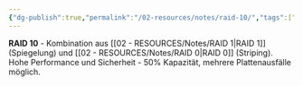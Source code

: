 ```yaml
---
{"dg-publish":true,"permalink":"/02-resources/notes/raid-10/","tags":["raid/hybrid","stripe-mirror-kombination"],"noteIcon":"","updated":"2025-08-27T15:03:22.721+02:00"}
---
```



**RAID 10** - Kombination aus [[02 - RESOURCES/Notes/RAID 1\|RAID 1]] (Spiegelung) und [[02 - RESOURCES/Notes/RAID 0\|RAID 0]] (Striping).
Hohe Performance und Sicherheit - 50% Kapazität, mehrere Plattenausfälle möglich.